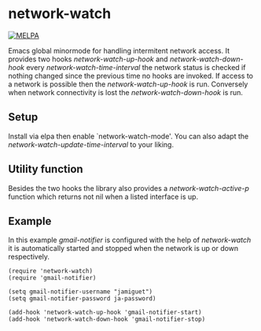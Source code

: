 # network-watch
[![MELPA](https://melpa.org/packages/network-watch-badge.svg)](https://melpa.org/#/network-watch)

Emacs global minormode for handling intermitent network access.  It provides
two hooks *network-watch-up-hook* and *network-watch-down-hook* every
*network-watch-time-interval* the network status is checked if
nothing changed since the previous time no hooks are invoked.  If
access to a network is possible then the *network-watch-up-hook* is run.
Conversely when network connectivity is lost the *network-watch-down-hook*
is run.


## Setup

Install via elpa then enable `network-watch-mode'.  You can also adapt
the *network-watch-update-time-interval* to your liking.


## Utility function

Besides the two hooks the library also provides a *network-watch-active-p*
function which returns not nil when a listed interface is up.


## Example

In this example *gmail-notifier* is configured with the help of
*network-watch* it is automatically started and stopped when the network
	is up or down respectively.

	(require 'network-watch)
	(require 'gmail-notifier)
	
	(setq gmail-notifier-username "jamiguet")
	(setq gmail-notifier-password ja-password)

    (add-hook 'network-watch-up-hook 'gmail-notifier-start)
    (add-hook 'network-watch-down-hook 'gmail-notifier-stop)




